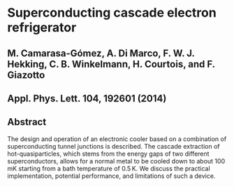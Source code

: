 # Superconducting cascade electron refrigerator

## M. Camarasa-Gómez, A. Di Marco, F. W. J. Hekking, C. B. Winkelmann, H. Courtois, and F. Giazotto
## Appl. Phys. Lett. 104, 192601 (2014)

## Abstract
The design and operation of an electronic cooler based on a combination of superconducting tunnel junctions is described. The cascade extraction of hot-quasiparticles, which stems from the energy gaps of two different superconductors, allows for a normal metal to be cooled down to about 100 mK starting from a bath temperature of 0.5 K. We discuss the practical implementation, potential performance, and limitations of such a device.
